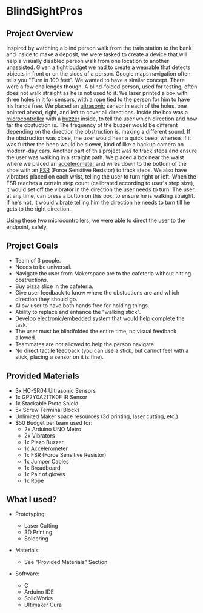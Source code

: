 # BlindSightPros

## Project Overview

Inspired by watching a blind person walk from the train station to the bank and inside to make a deposit, we were tasked to create a device that will help a visually disabled person walk from one location to another unassisted. Given a tight budget we had to create a wearable that detects objects in front or on the sides of a person. Google maps navigation often tells you "Turn in 100 feet". We wanted to have a similar concept. There were a few challenges though. A blind-folded person, used for testing, often does not walk straight as he is not used to it. We laser printed a box with three holes in it for sensors, with a rope tied to the person for him to have his hands free. We placed an [ultrasonic](https://www.keyence.com/ss/products/sensor/sensorbasics/ultrasonic/info/) sensor in each of the holes, one pointed ahead, right, and left to cover all directions. Inside the box was a [microcontroller](https://internetofthingsagenda.techtarget.com/definition/microcontroller) with a [buzzer](https://create.arduino.cc/projecthub/SURYATEJA/use-a-buzzer-module-piezo-speaker-using-arduino-uno-89df45) inside, to tell the user which direction and how far the obstuction is. The frequency of the buzzer would be different depending on the direction the obstruction is, making a different sound. If the obstruction was close, the user would hear a quick beep, whereas if it was further the beep would be slower, kind of like a backup camera on modern-day cars. Another part of this project was to track steps and ensure the user was walking in a straight path. We placed a box near the waist where we placed an [accelerometer](https://www.livescience.com/40102-accelerometers.html) and wires down to the bottom of the shoe with an [FSR](https://learn.adafruit.com/force-sensitive-resistor-fsr/using-an-fsr) (Force Sensitive Resistor) to track steps. We also have vibrators placed on each wrist, telling the user to turn right or left. When the FSR reaches a certain step count (calibrated according to user's step size), it would set off the vibrator in the direction the user needs to turn. The user, at any time, can press a button on this box, to ensure he is walking straight. If he's not, it would vibrate telling him the direction he needs to turn till he gets to the right direction.

Using these two microcontrollers, we were able to direct the user to the endpoint, safely.

## Project Goals

* Team of 3 people.
* Needs to be universal.
* Navigate the user from Makerspace are to the cafeteria without hitting obstructions.
* Buy pizza slice in the cafeteria.
* Give user feedback to know where the obstuctions are and which direction they should go.
* Allow user to have both hands free for holding things.
* Ability to replace and enhance the "walking stick".
* Develop electronic/embedded system that would help complete the task.
* The user must be blindfolded the entire time, no visual feedback allowed.
* Teammates are not allowed to help the person navigate.
* No direct tactile feedback (you can use a stick, but cannot feel with a stick, placing a sensor on it is fine).

## Provided Materials

* 3x HC-SR04 Ultrasonic Sensors
* 1x GP2Y0A21TK0F IR Sensor
* 1x Stackable Proto Shield
* 5x Screw Terminal Blocks
* Unlimited Maker space resources (3d printing, laser cutting, etc.)
* $50 Budget per team used for:
  * 2x Arduino UNO Metro
  * 2x Vibrators
  * 1x Piezo Buzzer
  * 1x Accelerometer
  * 1x FSR (Force Sensitive Resistor)
  * 1x Jumper Cables
  * 1x Breadboard
  * 1x Pair of gloves
  * 1x Rope

## What I used?

* Prototyping:
  * Laser Cutting
  * 3D Printing
  * Soldering
  
* Materials:
  * See "Provided Materials" Section
  
* Software:
  * C
  * Arduino IDE
  * SolidWorks
  * Ultimaker Cura
